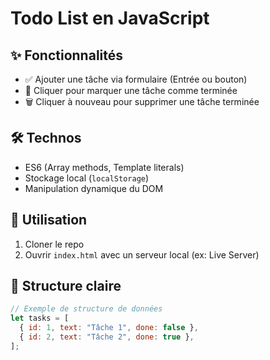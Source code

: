 # Todo List en JavaScript

## ✨ Fonctionnalités

- ✅ Ajouter une tâche via formulaire (Entrée ou bouton)
- 🔄 Cliquer pour marquer une tâche comme terminée
- 🗑️ Cliquer à nouveau pour supprimer une tâche terminée

## 🛠️ Technos

- ES6 (Array methods, Template literals)
- Stockage local (`localStorage`)
- Manipulation dynamique du DOM

## 🚀 Utilisation

1. Cloner le repo
2. Ouvrir `index.html` avec un serveur local (ex: Live Server)

## 🔧 Structure claire

```javascript
// Exemple de structure de données
let tasks = [
  { id: 1, text: "Tâche 1", done: false },
  { id: 2, text: "Tâche 2", done: true },
];
```
